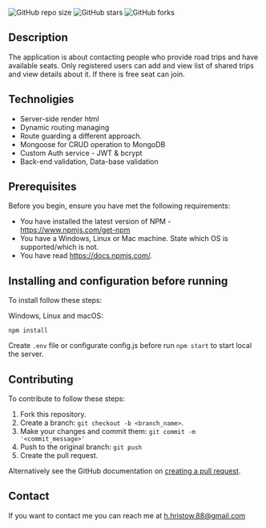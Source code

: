 ![GitHub repo size](https://img.shields.io/github/repo-size/retry2z/ShareTrip-Workshop)
![GitHub stars](https://img.shields.io/github/stars/retry2z/ShareTrip-Workshop?style=social)
![GitHub forks](https://img.shields.io/github/forks/retry2z/ShareTrip-Workshop?style=social)

## Description

The application is about contacting people who provide road trips and have available seats. Only registered users can add and view list of shared trips and view details about it. If there is free seat can join.

## Technoligies

- Server-side render html
- Dynamic routing managing
- Route guarding a different approach.
- Mongoose for CRUD operation to MongoDB
- Custom Auth service - JWT & bcrypt 
- Back-end validation, Data-base validation 


## Prerequisites

Before you begin, ensure you have met the following requirements:
* You have installed the latest version of NPM - https://www.npmjs.com/get-npm
* You have a Windows, Linux or Mac machine. State which OS is supported/which is not.
* You have read https://docs.npmjs.com/.

## Installing and configuration before running

To install follow these steps:

Windows, Linux and macOS:
```
npm install
```

Create `.env` file or configurate config.js before run `npm start` to start local the server.


## Contributing

To contribute to follow these steps:

1. Fork this repository.
2. Create a branch: `git checkout -b <branch_name>`.
3. Make your changes and commit them: `git commit -m '<commit_message>'`
4. Push to the original branch: `git push`
5. Create the pull request.

Alternatively see the GitHub documentation on [creating a pull request](https://help.github.com/en/github/collaborating-with-issues-and-pull-requests/creating-a-pull-request).

## Contact

If you want to contact me you can reach me at h.hristow.88@gmail.com

